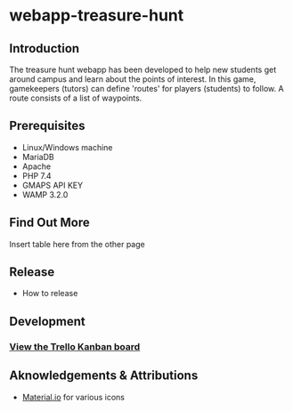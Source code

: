 # webapp-treasure-hunt

## Introduction
The treasure hunt webapp has been developed to help new students get around campus and learn about the points of interest. In this game, gamekeepers (tutors) can define 'routes' for players (students) to follow. A route consists of a list of waypoints.

## Prerequisites
- Linux/Windows machine
- MariaDB
- Apache
- PHP 7.4
- GMAPS API KEY
- WAMP 3.2.0

## Find Out More
Insert table here from the other page

## Release
- How to release

## Development
### [View the Trello Kanban board](https://trello.com/b/Yg87NVOQ/swe-coursework-kanban-board-group-l)


## Aknowledgements & Attributions
- [Material.io](material.io) for various icons
